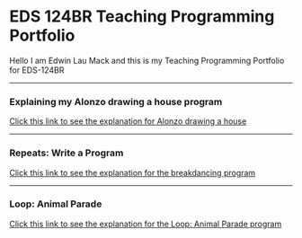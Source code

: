 # EDS 124BR Teaching Programming Portfolio

Hello I am Edwin Lau Mack and this is my Teaching Programming Portfolio for EDS-124BR

---
### Explaining my Alonzo drawing a house program

[Click this link to see the explanation for Alonzo drawing a house](https://youtu.be/YkotD7GQNl8)

--- 
### Repeats: Write a Program

[Click this link to see the explanation for the breakdancing program](https://youtu.be/NpU5pwqNyQU)

--- 
### Loop: Animal Parade

[Click this link to see the explanation for the Loop: Animal Parade program](https://youtu.be/vx_OwN9rGNs)


